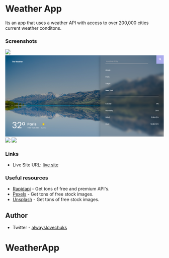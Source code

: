 #  Weather App

Its an app that uses a weather API with access to over 200,000 cities current weather conditons.

### Screenshots

![](./screenshots/screenshot1.png)
![](./screenshots/screenshot2.png)
![](./screenshots/screenshot3.png)
![](./screenshots/screenshot4.png)

### Links
- Live Site URL: [ live site ](https://weather-app-chuks.vercel.app/)

### Useful resources

- [Rapidapi](https://rapidapi.com/hub) - Get tons of free and premium API's.
- [Pexels](https://www.pexels.com/) - Get tons of free stock images.
- [Unsplash](https://unsplash.com/) - Get tons of free stock images.

## Author
- Twitter - [alwayslovechuks](https://twitter.com/alwayslovechuks)
# WeatherApp
